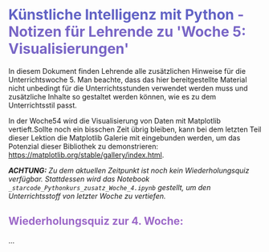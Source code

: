 # **<span style="color: #6162C5;">Künstliche Intelligenz mit Python</span>  <span style="color: #7865C6;"> - Notizen für Lehrende zu 'Woche 5: Visualisierungen'</span>** 

In diesem Dokument finden Lehrende alle zusätzlichen Hinweise für die Unterrichtswoche 5. Man beachte, dass das hier bereitgestellte Material nicht unbedingt für die Unterrichtsstunden verwendet werden muss und zusätzliche Inhalte so gestaltet werden können, wie es zu dem Unterrichtsstil passt. 

In der Woche54 wird die Visualisierung von Daten mit Matplotlib vertieft.Sollte noch ein bisschen Zeit übrig bleiben, kann bei dem letzten Teil dieser Lektion die Matplotlib Galerie mit eingebunden werden, um das Potenzial dieser Bibliothek zu demonstrieren: https://matplotlib.org/stable/gallery/index.html. 

***ACHTUNG:*** *Zu dem aktuellen Zeitpunkt ist noch kein Wiederholungsquiz verfügbar. Stattdessen wird das Notebook `_starcode_Pythonkurs_zusatz_Woche_4.ipynb` gestellt, um den Unterrichtsstoff von letzter Woche zu vertiefen.*

## <span style="color: #9C68C8;">Wiederholungsquiz zur 4. Woche:</span>
...